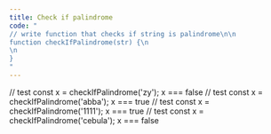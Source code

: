 ```yaml
---
title: Check if palindrome
code: "
// write function that checks if string is palindrome\n\n
function checkIfPalindrome(str) {\n
\n
}
"
---
```

// test
const x = checkIfPalindrome('zy');
x === false
// test
const x = checkIfPalindrome('abba');
x === true
// test
const x = checkIfPalindrome('1111');
x === true
// test
const x = checkIfPalindrome('cebula');
x === false